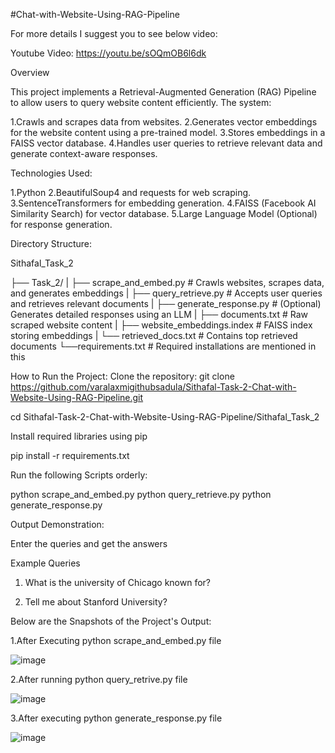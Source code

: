 #Chat-with-Website-Using-RAG-Pipeline

For more details I suggest you to see below video:

Youtube Video:   https://youtu.be/sOQmOB6l6dk

Overview

This project implements a Retrieval-Augmented Generation (RAG) Pipeline to allow users to query website content efficiently. 
The system:

1.Crawls and scrapes data from websites.
2.Generates vector embeddings for the website content using a pre-trained model.
3.Stores embeddings in a FAISS vector database.
4.Handles user queries to retrieve relevant data and generate context-aware responses.

Technologies Used:

1.Python
2.BeautifulSoup4 and requests for web scraping.
3.SentenceTransformers for embedding generation.
4.FAISS (Facebook AI Similarity Search) for vector database.
5.Large Language Model (Optional) for response generation.

Directory Structure:

Sithafal_Task_2

├── Task_2/
|   ├── scrape_and_embed.py      # Crawls websites, scrapes data, and generates embeddings
|   ├── query_retrieve.py        # Accepts user queries and retrieves relevant documents
|   ├── generate_response.py     # (Optional) Generates detailed responses using an LLM
|   ├── documents.txt            # Raw scraped website content
|   ├── website_embeddings.index # FAISS index storing embeddings
|   └── retrieved_docs.txt       # Contains top retrieved documents
└──requirements.txt              # Required installations are mentioned in this

How to Run the Project:
Clone the repository:
git clone https://github.com/varalaxmigithubsadula/Sithafal-Task-2-Chat-with-Website-Using-RAG-Pipeline.git

cd Sithafal-Task-2-Chat-with-Website-Using-RAG-Pipeline/Sithafal_Task_2

Install required libraries using pip

pip install -r requirements.txt

Run the following Scripts orderly:

python scrape_and_embed.py
python query_retrieve.py
python generate_response.py

Output Demonstration:

Enter the queries and get the answers

Example Queries

1. What is the university of Chicago known for?

2. Tell me about Stanford University?
   
Below are the Snapshots of the Project's Output:

1.After Executing python scrape_and_embed.py file

![image](https://github.com/user-attachments/assets/e2ceec42-e2fd-4c49-b9ad-464d08ad651e)

2.After running python query_retrive.py file



![image](https://github.com/user-attachments/assets/aaff38c5-1dfe-4c07-822d-181edec8f5ff)

3.After executing python generate_response.py file

![image](https://github.com/user-attachments/assets/4f27ee33-5975-4fc2-8f3a-99cb47c27170)



